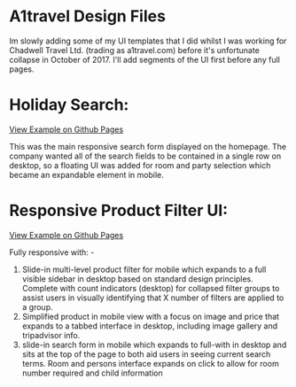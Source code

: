 # A1travel Design Files
Im slowly adding some of my UI templates that I did whilst I was working for Chadwell Travel Ltd. (trading as a1travel.com) before it's unfortunate collapse in October of 2017.
I'll add segments of the UI first before any full pages.

# Holiday Search:

<a href="https://rikkogden.github.io/a1travel/holiday-search.html">View Example on Github Pages</a>

This was the main responsive search form displayed on the homepage.
The company wanted all of the search fields to be contained in a single row on desktop, so a floating UI was added for room and party selection which became an expandable element in mobile.

# Responsive Product Filter UI:

<a href="https://rikkogden.github.io/a1travel/product-filter.html">View Example on Github Pages</a>

Fully responsive with: -
1. Slide-in multi-level product filter for mobile which expands to a full visible sidebar in desktop based on standard design principles. Complete with count indicators (desktop) for collapsed filter groups to assist users in visually identifying that X number of filters are applied to a group.
2. Simplified product in mobile view with a focus on image and price that expands to a tabbed interface in desktop, including image gallery and tripadvisor info.
3. slide-in search form in mobile which expands to full-with in desktop and sits at the top of the page to both aid users in seeing current search terms. Room and persons interface expands on click to allow for room number required and child information
